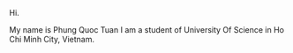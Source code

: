 Hi.

My name is Phung Quoc Tuan
I am a student of University Of Science in Ho Chi Minh City, Vietnam.
